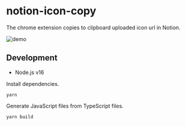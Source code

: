 # notion-icon-copy

The chrome extension copies to clipboard uploaded icon url in Notion.

![demo](https://user-images.githubusercontent.com/2541034/172471610-6e3bb921-a90d-4516-9614-6810f6896b08.gif)

## Development

- Node.js v16

Install dependencies.
```
yarn
```

Generate JavaScript files from TypeScript files.
```
yarn build
```
